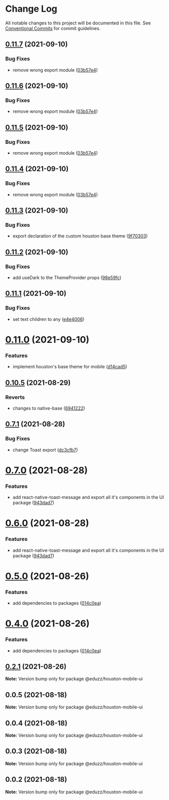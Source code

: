 # Change Log

All notable changes to this project will be documented in this file.
See [Conventional Commits](https://conventionalcommits.org) for commit guidelines.

## [0.11.7](https://github.com/eduzz/houston-mobile/compare/@eduzz/houston-mobile-ui@0.11.3...@eduzz/houston-mobile-ui@0.11.7) (2021-09-10)


### Bug Fixes

* remove wrong export module ([03b57e4](https://github.com/eduzz/houston-mobile/commit/03b57e4eadb0c118907b5d559c9ed3bc76fbcf91))





## [0.11.6](https://github.com/eduzz/houston-mobile/compare/@eduzz/houston-mobile-ui@0.11.3...@eduzz/houston-mobile-ui@0.11.6) (2021-09-10)


### Bug Fixes

* remove wrong export module ([03b57e4](https://github.com/eduzz/houston-mobile/commit/03b57e4eadb0c118907b5d559c9ed3bc76fbcf91))





## [0.11.5](https://github.com/eduzz/houston-mobile/compare/@eduzz/houston-mobile-ui@0.11.3...@eduzz/houston-mobile-ui@0.11.5) (2021-09-10)


### Bug Fixes

* remove wrong export module ([03b57e4](https://github.com/eduzz/houston-mobile/commit/03b57e4eadb0c118907b5d559c9ed3bc76fbcf91))





## [0.11.4](https://github.com/eduzz/houston-mobile/compare/@eduzz/houston-mobile-ui@0.11.3...@eduzz/houston-mobile-ui@0.11.4) (2021-09-10)


### Bug Fixes

* remove wrong export module ([03b57e4](https://github.com/eduzz/houston-mobile/commit/03b57e4eadb0c118907b5d559c9ed3bc76fbcf91))





## [0.11.3](https://github.com/eduzz/houston-mobile/compare/@eduzz/houston-mobile-ui@0.11.2...@eduzz/houston-mobile-ui@0.11.3) (2021-09-10)


### Bug Fixes

* export declaration of the custom houston base theme ([9f70303](https://github.com/eduzz/houston-mobile/commit/9f70303f7f28d29a05d08881040240b5a887090d))





## [0.11.2](https://github.com/eduzz/houston-mobile/compare/@eduzz/houston-mobile-ui@0.11.1...@eduzz/houston-mobile-ui@0.11.2) (2021-09-10)


### Bug Fixes

* add useDark to the ThemeProvider props ([98e59fc](https://github.com/eduzz/houston-mobile/commit/98e59fc943731a16f2ac594f85eb2c459429c5e1))





## [0.11.1](https://github.com/eduzz/houston-mobile/compare/@eduzz/houston-mobile-ui@0.11.0...@eduzz/houston-mobile-ui@0.11.1) (2021-09-10)


### Bug Fixes

* set text children to any ([e4e4006](https://github.com/eduzz/houston-mobile/commit/e4e4006852f448e9bb849dd5803f5a67757d5877))





# [0.11.0](https://github.com/eduzz/houston-mobile/compare/@eduzz/houston-mobile-ui@0.10.5...@eduzz/houston-mobile-ui@0.11.0) (2021-09-10)


### Features

* implement houston's base theme for mobile ([d14cad5](https://github.com/eduzz/houston-mobile/commit/d14cad50751f3ae62f0bd6bf2834bb0ede92d15f))





## [0.10.5](https://github.com/eduzz/houston-mobile/compare/@eduzz/houston-mobile-ui@0.7.1...@eduzz/houston-mobile-ui@0.10.5) (2021-08-29)


### Reverts

* changes to native-base ([6941222](https://github.com/eduzz/houston-mobile/commit/69412222df864b26dc7dabf10eed17a6ff55d157))





## [0.7.1](https://github.com/eduzz/houston-mobile/compare/@eduzz/houston-mobile-ui@0.7.0...@eduzz/houston-mobile-ui@0.7.1) (2021-08-28)


### Bug Fixes

* change Toast export ([dc3cfb7](https://github.com/eduzz/houston-mobile/commit/dc3cfb7b60ffa1c8eba29d94eb76bcd769c06f0d))





# [0.7.0](https://github.com/eduzz/houston-mobile/compare/@eduzz/houston-mobile-ui@0.5.0...@eduzz/houston-mobile-ui@0.7.0) (2021-08-28)


### Features

* add react-native-toast-message and export all it's components in the UI package ([943dad7](https://github.com/eduzz/houston-mobile/commit/943dad7824a8bebfdaea307495fb3fed0caa5905))





# [0.6.0](https://github.com/eduzz/houston-mobile/compare/@eduzz/houston-mobile-ui@0.5.0...@eduzz/houston-mobile-ui@0.6.0) (2021-08-28)


### Features

* add react-native-toast-message and export all it's components in the UI package ([943dad7](https://github.com/eduzz/houston-mobile/commit/943dad7824a8bebfdaea307495fb3fed0caa5905))





# [0.5.0](https://github.com/eduzz/houston-mobile/compare/@eduzz/houston-mobile-ui@0.2.1...@eduzz/houston-mobile-ui@0.5.0) (2021-08-26)


### Features

* add dependencies to packages ([014c0ea](https://github.com/eduzz/houston-mobile/commit/014c0ea2b1caf71fbf1c1d4fffcd57837ecb42a3))





# [0.4.0](https://github.com/eduzz/houston-mobile/compare/@eduzz/houston-mobile-ui@0.2.1...@eduzz/houston-mobile-ui@0.4.0) (2021-08-26)


### Features

* add dependencies to packages ([014c0ea](https://github.com/eduzz/houston-mobile/commit/014c0ea2b1caf71fbf1c1d4fffcd57837ecb42a3))





## [0.2.1](https://github.com/eduzz/houston-mobile/compare/@eduzz/houston-mobile-ui@0.0.5...@eduzz/houston-mobile-ui@0.2.1) (2021-08-26)

**Note:** Version bump only for package @eduzz/houston-mobile-ui





## 0.0.5 (2021-08-18)

**Note:** Version bump only for package @eduzz/houston-mobile-ui





## 0.0.4 (2021-08-18)

**Note:** Version bump only for package @eduzz/houston-mobile-ui





## 0.0.3 (2021-08-18)

**Note:** Version bump only for package @eduzz/houston-mobile-ui





## 0.0.2 (2021-08-18)

**Note:** Version bump only for package @eduzz/houston-mobile-ui
